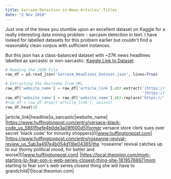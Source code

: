 ```yaml
---
title: Sarcasm-Detection-in-News-Articles'-Titles
date: "2 Nov 2019"
---
```


Just one of the times you stumble upon an excellent dataset on Kaggle for a really interesting data mining problem - sarcasm detection in text. I have looked for labelled datasets for this problem earlier but couldn't find a reasonably clean corpus with sufficient instances.

But this json has a class-balanced dataset with ~27K news headlines labelled as sarcastic or non-sarcastic.
[Kaggle Link to Dataset](https://www.kaggle.com/rmisra/news-headlines-dataset-for-sarcasm-detection/home)

```python
# Reading the JSON File
raw_df = pd.read_json('Sarcasm_Headlines_Dataset.json', lines=True)

# Extracting the Hostname from URL
raw_df['website_name'] = raw_df['article_link'].str.extract('(https://.*?[.]comhttp/'
                                                            '|https://.*?[.]com)', expand=True)
raw_df['website_name'] = raw_df['website_name'].str.replace('https://','').str.replace('/','').str.replace('comhttp','com')
#raw_df = raw_df.drop(['article_link'], axis=1)
raw_df.head(3)
```

|article_link|headline|is_sarcastic|website_name|
|https://www.huffingtonpost.com/entry/versace-black-code_us_5861fbefe4b0de3a08f600d5|former versace store clerk sues over secret 'black code' for minority shoppers|0|www.huffingtonpost.com|
|https://www.huffingtonpost.com/entry/roseanne-revival-review_us_5ab3a497e4b054d118e04365|the 'roseanne' revival catches up to our thorny political mood, for better and worse|0|www.huffingtonpost.com|
|https://local.theonion.com/mom-starting-to-fear-son-s-web-series-closest-thing-she-1819576697|mom starting to fear son's web series closest thing she will have to grandchild|1|local.theonion.com|











